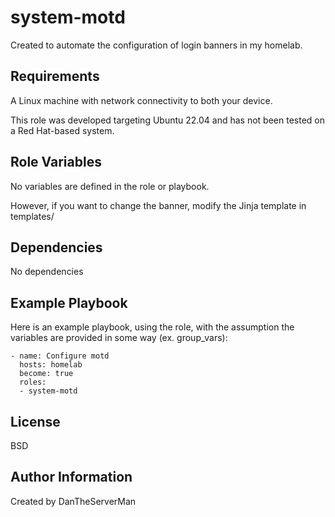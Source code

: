 system-motd
=========

Created to automate the configuration of login banners in my homelab.

Requirements
------------

A Linux machine with network connectivity to both your device.

This role was developed targeting Ubuntu 22.04 and has not been tested on a Red Hat-based system.

Role Variables
--------------
 
No variables are defined in the role or playbook.

However, if you want to change the banner, modify the Jinja template in templates/

Dependencies
------------

No dependencies

Example Playbook
----------------

Here is an example playbook, using the role, with the assumption the variables are provided in some way (ex. group_vars):
```
- name: Configure motd
  hosts: homelab 
  become: true
  roles:
  - system-motd
```
License
-------

BSD

Author Information
------------------

Created by DanTheServerMan